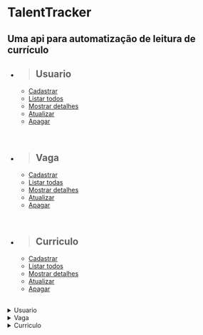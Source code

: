 # TalentTracker

## Uma api para automatização de leitura de currículo

- > <h2>Usuario</h2>
  - [Cadastrar](#cadastrar-um-usuario)
  - [Listar todos](#listar-todos-usuarios)
  - [Mostrar detalhes](#mostrar-detalhes-de-um-usuario)
  - [Atualizar](#atualização-usuario)
  - [Apagar](#apagar-usuario)

<br/>

- > <h2>Vaga</h2>
  - [Cadastrar](#cadastrar-uma-vaga)
  - [Listar todas](#listar-todas-vagas)
  - [Mostrar detalhes](#mostrar-detalhes-de-uma-vaga)
  - [Atualizar](#atualização-vaga)
  - [Apagar](#apagar-vaga)

<br/>

- > <h2>Curriculo</h2>
  - [Cadastrar](#cadastrar-um-curriculo)
  - [Listar todos](#listar-todos-curriculos)
  - [Mostrar detalhes](#mostrar-detalhes-de-um-curriculo)
  - [Atualizar](#atualização-curriculo)
  - [Apagar](#apagar-curriculo)

<br/>

<details>
<summary>Usuario</summary>

<br>

<details>
<summary> <b style="color:green">POST</b> /api/talentTracker/usuario</summary>

<br/>

# Cadastrar um usuario

<br/>

### Requisição:

```json
{
    "nome": "Luiza Sachi",
    "email": "luiza@gmail.com",
    "senha": "Ol@mundo123",
    "nivelPermissao": "administrador",
    "ativo": true,
    "data_criacao": "08/04/2023 - 09:04:35",
    "data_atualizacao": ;
}
```

<br/>

### Responses:

`status code: 200`

#### Body: <b>Application/json</b>

```json
{
  "id": 1,
  "nome": "Luiza Sachi",
  "email": "luiza@gmail.com",
  "senha": "Ol@mundo123",
  "nivelPermissao": "administrador",
  "ativo": true,
  "data_criacao": "08/04/2023 - 09:04:35",
  "data_atualizacao": ;
}
```

<br/>
<hr>

`status code: 400`

#### Body: <b>Application/json</b>

```json
{
  "retorno": "Mensagem de erro conforme regras de negócios"
}
```

<br/>
</details>

<details>
<summary> <b style="color:cyan">GET</b> /api/talentTracker/usuario</summary>

<br/>

# Listar todos usuarios

<br/>

### Responses:

`status code: 200`

#### Body: <b>Application/json</b>

```json
[
  {
    "id": 1,
    "nome": "Luiza Sachi",
    "email": "luiza@gmail.com",
    "senha": "Ol@mundo123",
    "nivelPermissao": "administrador",
    "ativo": true,
    "data_criacao": "02/03/2023 - 09:04:35",
    "data_atualizacao": ;
  },
  {
    "id": 2,
    "nome": "Nicolas Almeida",
    "email": "nicolas@gmail.com",
    "senha": "nialmeida*10",
    "nivelPermissao": "administrador",
    "ativo": true,
    "data_criacao": "10/04/2023 - 15:25:20",
    "data_atualizacao": ;
  }
]


```

<br/>
<hr>

`status code: 204`

#### Body: <b>Application/json</b>

```json
{
  "retorno": "Não há usuarios para retornar"
}
```

<br/>
<hr>

`status code: 400`

#### Body: <b>Application/json</b>

```json
{
  "retorno": "Mensagem de erro conforme regras de negócios"
}
```

</details>

<details>
<summary> <b style="color:cyan">GET</b> /api/talentTracker/usuario/{id}</summary>

# Mostrar detalhes de um usuario

<br/>

### Responses:

`status code: 200`

#### Body: <b>Application/json</b>

```json
{
  "id": 1,
  "nome": "Luiza Sachi",
  "email": "luiza@gmail.com",
  "senha": "Ol@mundo123",
  "nivelPermissao": "administrador",
  "ativo": true,
  "data_criacao": "02/03/2023 - 09:04:35",
  "data_atualizacao": ;
}
```

<br/>
<hr>

`status code: 204`

#### Body: <b>Application/json</b>

```json
{
  "retorno": "Usuario não cadastrado"
}
```

<br/>
<hr>

`status code: 400`


```json
{
  "retorno": "Mensagem de erro conforme regras de negócios"
}
```

</details>

<details>
<summary> <b style="color:orange">UPDATE</b> /api/talentTracker/usuario/{id}</summary>

<br/>

# Atualização usuario

### Requisição:


```json
{
  "id": 1,
  "nome": "Luiza Sachi",
  "email": "luiza.sachi@gmail.com",
  "senha": "Ol@mundo123",
  "nivelPermissao": "administrador",
  "ativo": true,
  "data_criacao": "02/03/2023 - 09:04:35",
  "data_atualizacao": "05/04/2023 - 14:45:10";
},
```
<br/>

<br/>

### Responses:

`status code: 200`

#### Tipo do body: <b>Application/json</b>

```json
{
  "id": 1,
  "nome": "Luiza Sachi",
  "email": "luiza.sachi@gmail.com",
  "senha": "Ol@mundo123",
  "nivelPermissao": "administrador",
  "ativo": true,
  "data_criacao": "02/03/2023 - 09:04:35",
  "data_atualizacao": "05/04/2023 - 14:45:10";
}
```
<br/>
<hr>

`status code: 400`

#### Body: <b>Application/json</b>


```json
{
  "retorno": "{Mensagem de erro...}"
}
```

</details>

<details>
<summary> <b style="color:red">DELETE</b> /api/talentTracker/usuario/{id}</summary>

<br/>

# Apagar usuario

<br/>

### Responses:

`status code: 200`

#### Body: <b>Application/json</b>

```json
{
  "retorno": "Usuario apagado com sucesso"
}
```

<br/>
<hr>

`status code: 400`

#### Body: <b>Application/json</b>

```json
{
  "retorno": "Mensagem de erro conforme regras de negócios"
}
```

</details>

<br/><br/>

# Tabela banco de dados

|      campo       |   tipo    | obrigatório | descrição                                                                                                  |
| :--------------: | :-------: | :---------: | ---------------------------------------------------------------------------------------------------------- |
|        id        |    int    |     sim     | Id da conta com auto-incremento                                                                            |
|       nome       | varchar() |     sim     | Nome do usuario                                                                                            |
|      email       | varchar() |     sim     | Email do usuario                                                                                           |
|      senha       |  varchar  |     sim     | Senha do usuario. Senha deve conter de 8 a 15 caracteres, no min. 1 letra maiuscula e 1 caractere especial |
|  nivelPermissao  | varchar() |     sim     | Nivel de permissão para utilizar a plataforma                                                              |
|      ativo       |  boolean  |     sim     | Flag para informar se o usuario esta ativo na plataforma                                                   |
|   data_criacao   |   Date    |     sim     | Data da criação do usuario                                                                                 |
| data_atualizacao |   Date    |     nao     | Data da atualização do usuario                                                                             |

</details>

<details>
<summary>Vaga</summary>

<br>

<details>
<summary> <b style="color:green">POST</b> /api/talentTracker/vaga</summary>

<br/>

# Cadastrar uma vaga

<br/>

### Requisição:

```json
{
  "nome": "Desenvolvedor Java",
  "cargo": "Analista Pleno",
  "descricao": "Conhecimentos Sólidos em Java e microserviços",
  "habilidades": [
    {
      "id": 1,
      "habilidade": "Java",
      "descricao": "Saber programar em Java"
    }
    {
      "id":2,
      "habilidade": "ActiveMQ",
      "descricao": "Saber manipular objetos com mensageria"
    }
  ],
  "salario": 8000.00,
  "data_abertura": "08/04/2023 - 13:00:00",
  "data_encerramento": "08/07/2023 - 17:00:00",
  "usuario": [
    {
      "id": 1,
      "nome": "Luiza Sachi",
      "email": "luiza@gmail.com",
      "senha": "Ol@mundo123",
      "nivelPermissao": "administrador",
      "ativo": true,
      "data_criacao": "02/03/2023 - 09:04:35",
      "data_atualizacao": ;
    }
  ],
}
```

<br/>

### Responses:

`status code: 200`

#### Body: <b>Application/json</b>

```json
{
  "nome": "Desenvolvedor Java",
  "cargo": "Analista Pleno",
  "descricao": "Conhecimentos Sólidos em Java e microserviços",
  "habilidades": [
    {
      "id": 1,
      "habilidade": "Java",
      "descricao": "Saber programar em Java"
    }
    {
      "id":2,
      "habilidade": "ActiveMQ"
      "descricao": "Saber manipular objetos com mensageria"
    }
  ],
  "salario": 8000.00,
  "data_abertura": "08/04/2023 - 13:00:00",
  "data_encerramento": "08/07/2023 - 17:00:00",
  "usuario": [
    {
      "id": 1,
      "nome": "Luiza Sachi",
      "email": "luiza@gmail.com",
      "senha": "Ol@mundo123",
      "nivelPermissao": "administrador",
      "ativo": true,
      "data_criacao": "02/03/2023 - 09:04:35",
      "data_atualizacao": ;
    }
  ],
}
```

<br/>
<hr>

`status code: 400`

#### Body: <b>Application/json</b>

```json
{
  "retorno": "Mensagem de erro conforme regras de negócio"
}
```

<br/>
</details>

<details>
<summary> <b style="color:cyan">GET</b> /api/talentTracker/vaga</summary>

<br/>

# Listar todas as vagas

<br/>

### Responses:

`status code: 200`

#### Body: <b>Application/json</b>

```json
[
  {
    "id:": 1,
    "nome": "Desenvolvedor Java",
    "cargo": "Analista Pleno",
    "descricao": "Conhecimentos Sólidos em Java e microserviços",
    "habilidades": [
      {
        "id": 1,
        "habilidade": "Java",
        "descricao": "Saber programar em Java"
      }
      {
        "id":2,
        "habilidade": "ActiveMQ"
        "descricao": "Saber manipular objetos com mensageria"
      }
    ],
    "salario": 8000.00,
    "data_abertura": "08/04/2023 - 13:00:00",
    "data_encerramento": "08/07/2023 - 17:00:00",
    "usuario": [
      {
        "id": 1,
        "nome": "Luiza Sachi",
        "email": "luiza@gmail.com",
        "senha": "Ol@mundo123",
        "nivelPermissao": "administrador",
        "ativo": true,
        "data_criacao": "02/03/2023 - 09:04:35",
        "data_atualizacao": ;
      }
    ],
  }
  {
    "id": 2,
    "nome": "Analista de Dados",
    "cargo": "Analista de Dados Junior",
    "descricao": "Tomada de ações mais rápida e eficaz com serviços personalizados em analytics",
    "habilidades": [
      {
        "id": 1,
        "habilidade": "Python",
        "descricao": "Saber programar em Python"
      }
      {
        "id":2,
        "habilidade": "SQL"
        "descricao": "Saber manipular objetos com SQL"
      }
    ],
    "salario": 4000.00,
    "data_abertura": "15/04/2023 - 11:00:00",
    "data_encerramento": "15/07/2023 - 17:00:00";
    {
      "id": 2,
      "nome": "Nicolas Almeida",
      "email": "nicolas@gmail.com",
      "senha": "nialmeida*10",
      "nivelPermissao": "administrador",
      "ativo": true,
      "data_criacao": "10/04/2023 - 15:25:20",
      "data_atualizacao": ;
    }
  }
]

```

<br/>
<hr>

`status code: 204`

#### Body: <b>Application/json</b>

```json
{
  "retorno": "Não há vagas para retornar"
}
```

<br/>
<hr>

`status code: 400`

#### Body: <b>Application/json</b>

```json
{
  "retorno": "Mensagem de erro conforme regras de negócios"
}
```

</details>

<details>
<summary> <b style="color:cyan">GET</b> /api/talentTracker/usuario/{id}</summary>
<br/>

# mostrar detalhes de uma vaga

<br/>

### Responses:

`status code: 200`

#### Tipo do body: <b>Application/json</b>

```json
{
    "id:": 1,
    "nome": "Desenvolvedor Java",
    "cargo": "Analista Pleno",
    "descricao": "Conhecimentos Sólidos em Java e microserviços",
    "habilidades": [
      {
        "id": 1,
        "habilidade": "Java",
        "descricao": "Saber programar em Java"
      }
      {
        "id":2,
        "habilidade": "ActiveMQ"
        "descricao": "Saber manipular objetos com mensageria"
      }
    ],
    "salario": 8000.00,
    "data_abertura": "08/04/2023 - 13:00:00",
    "data_encerramento": "08/07/2023 - 17:00:00",
    "usuario": [
      {
        "id": 1,
        "nome": "Luiza Sachi",
        "email": "luiza@gmail.com",
        "senha": "Ol@mundo123",
        "nivelPermissao": "administrador",
        "ativo": true,
        "data_criacao": "02/03/2023 - 09:04:35",
        "data_atualizacao": ;
      }
    ],
  }
```

<br/>
<hr>

`status code: 204`

#### Body: <b>Application/json</b>

```json
{
  "retorno": "Vaga não cadastrada"
}
```

<br/>
<hr>

`status code: 400`


```json
{
  "retorno": "Mensagem de erro conforme regras de negócios"
}
```

</details>

<details>
<summary> <b style="color:orange">UPDATE</b> /api/talentTracker/vaga/{id}</summary>

<br/>

# Atualização vaga

### Requisição:


```json
{
    "id:": 1,
    "nome": "Desenvolvedor Java",
    "cargo": "Analista Pleno",
    "descricao": "Conhecimentos Sólidos em Java e microserviços",
    "habilidades": [
      {
        "id": 1,
        "habilidade": "Java",
        "descricao": "Saber programar em Java"
      }
      {
        "id": 2,
        "habilidade": "ActiveMQ"
        "descricao": "Saber manipular objetos com mensageria"
      }
      {
        "id": 3,
        "habilidade": "SQL"
        "descricao": "Saber manipular objetos com SQL"
      }
    ],
    "salario": 8000.00,
    "data_abertura": "08/04/2023 - 13:00:00",
    "data_encerramento": "08/07/2023 - 17:00:00",
    "usuario": [
      {
        "id": 1,
        "nome": "Luiza Sachi",
        "email": "luiza@gmail.com",
        "senha": "Ol@mundo123",
        "nivelPermissao": "administrador",
        "ativo": true,
        "data_criacao": "02/03/2023 - 09:04:35",
        "data_atualizacao": ;
      }
    ],
  }
```
<br/>

<br/>

### Responses:

`status code: 200`

#### Body: <b>Application/json</b>

```json
{
    "id:": 1,
    "nome": "Desenvolvedor Java",
    "cargo": "Analista Pleno",
    "descricao": "Conhecimentos Sólidos em Java e microserviços",
    "habilidades": [
      {
        "id": 1,
        "habilidade": "Java",
        "descricao": "Saber programar em Java"
      }
      {
        "id": 2,
        "habilidade": "ActiveMQ"
        "descricao": "Saber manipular objetos com mensageria"
      }
      {
        "id": 3,
        "habilidade": "SQL"
        "descricao": "Saber manipular objetos com SQL"
      }
    ],
    "salario": 8000.00,
    "data_abertura": "08/04/2023 - 13:00:00",
    "data_encerramento": "08/07/2023 - 17:00:00",
    "usuario": [
      {
        "id": 1,
        "nome": "Luiza Sachi",
        "email": "luiza@gmail.com",
        "senha": "Ol@mundo123",
        "nivelPermissao": "administrador",
        "ativo": true,
        "data_criacao": "02/03/2023 - 09:04:35",
        "data_atualizacao": ;
      }
    ],
  }
```
<br/>
<hr>

`status code: 400`

#### Body: <b>Application/json</b>


```json
{
  "retorno": "Vaga não cadastrada"
}
```

</details>

<details>
<summary> <b style="color:red">DELETE</b> /api/talentTracker/vaga/{id}</summary>

<br/>

# Apagar vaga

<br/>

### Responses:

`status code: 200`

#### Body: <b>Application/json</b>

```json
{
  "retorno": "Vaga apagada com sucesso"
}
```

<br/>
<hr>

`status code: 400`

#### Body: <b>Application/json</b>

```json
{
  "retorno": "Mensagem de erro conforme regras de negócios"
}
```

</details>

<br/><br/>

# Tabela banco de dados

|      campo       |   tipo    | obrigatório | descrição |
| :--------------: | :-------: | :---------: | ----------- |
|        id        |    int    |     sim     | Id da vaga com auto-incremento |
|       nome       | varchar() |     sim     | Nome da vaga |
|      cargo       | varchar() |     sim     | Nomde do cargo |
|      descricao       |  varchar  |     sim     | descrição do cargo |
|  requisitos  | varchar() |     sim     | Lista de requisitos obrigatórios para a vaga |
|      salario       |  double  |     sim     | Valor do salário |
|   data_abertura   |   Date    |     sim     | Data da abertura da vaga |
| data_encerramento |   Date    |     sim     | Data do encerramento da vaga |

</details>

<details>
<summary>Curriculo</summary>

<br>

<details>
<summary> <b style="color:green">POST</b> /api/talentTracker/curriculo</summary>

<br/>

# Cadastrar um curriculo

<br/>

### Requisição:

```json
{
  "arquivo": "Igor.pdf",
  "data_envio": "08/04/2023 - 09:04:35",
  "nome_candidato": "Igor Oliveira",
  "email_candidato": "igor@gmail.com",
  "vaga":
    {
      "nome": "Desenvolvedor Java"
    }
  "feedback":
    {
      "id": 1,
      "descricao": "Parabéns! Você foi aprovado",
      "resultado": true,
      "data_analise": "08/04/2023 - 09:10:35",
      "envio": false,
      "data_programada": "15/04/2023 - 18:00:00",
      "data_envio_feedback": ""
    }
}
```

<br/>

### Responses:

`status code: 200`

#### Body: <b>Application/json</b>
```json
{
  "id": 1,
  "arquivo": "Igor.pdf",
  "data_envio": "08/04/2023 - 09:04:35",
  "nome_candidato": "Igor Oliveira",
  "email_candidato": "igor@gmail.com",
  "vaga":
    {
      "nome": "Desenvolvedor Java"
    }
  "feedback":
    {
      "id": 1,
      "descricao": "Parabéns! Você foi aprovado",
      "resultado": true,
      "data_analise": "08/04/2023 - 09:10:35",
      "envio": false,
      "data_programada": "15/04/2023 - 18:00:00",
      "data_envio_feedback": ""
    }
}
```

<br/>
<hr>

`status code: 400`

#### Body: <b>Application/json</b>

```json
{
  "retorno": "Mensagem de erro conforme regras de negócios"
}
```

<br/>
</details>

<details>
<summary> <b style="color:cyan">GET</b> /api/talentTracker/usuario</summary>

<br/>

# Listar todos os curriculos

<br/>

### Responses:

`status code: 200`

#### Body: <b>Application/json</b>

```json
[
  {
    "id": 1,
    "arquivo": "Igor.pdf",
    "data_envio": "08/04/2023 - 09:04:35",
    "nome_candidato": "Igor Oliveira",
    "email_candidato": "igor@gmail.com",
    "vaga":
      {
        "nome": "Desenvolvedor Java"
      }
    "feedback":
      {
        "id": 1,
        "descricao": "Parabéns! Você foi aprovado",
        "resultado": true,
        "data_analise": "08/04/2023 - 09:10:35",
        "envio": false,
        "data_programada": "15/04/2023 - 18:00:00",
        "data_envio_feedback": ""
      }
  },
  {
    "id": 2,
    "arquivo": "noah.pdf",
    "data_envio": "20/05/2023 - 14:00:45",
    "nome_candidato": "Noah Abreu",
    "email_candidato": "noah@gmail.com",
    "vaga":
      {
        "nome": "Analista de Dados"
      }
    "feedback":
      {
        "id": 2,
        "descricao": "Sinto muito! Infelizmente você não foi aprovado.",
        "resultado": false,
        "data_analise": "08/04/2023 - 09:10:35",
        "envio": true,
        "data_programada": "15/04/2023 - 18:00:00",
        "data_envio_feedback": "15/04/2023 - 18:00:00"
      }
    }
]


```

<br/>
<hr>

`status code: 204`

#### Body: <b>Application/json</b>

```json
{
  "retorno": "Não há curriculos para retornar"
}
```

<br/>
<hr>

`status code: 400`

#### Body: <b>Application/json</b>

```json
{
  "retorno": "Mensagem de erro conforme regras de negócios"
}
```

</details>

<details>
<summary> <b style="color:cyan">GET</b> /api/talentTracker/curriculo/{id}</summary>

# Mostrar detalhes de um curriculo

<br/>

### Responses:

`status code: 200`

#### Body: <b>Application/json</b>

```json
{
    "id": 1,
    "arquivo": "Igor.pdf",
    "data_envio": "08/04/2023 - 09:04:35",
    "nome_candidato": "Igor Oliveira",
    "email_candidato": "igor@gmail.com",
    "vaga":
      {
        "nome": "Desenvolvedor Java"
      }
    "feedback":
      {
        "id": 1,
        "descricao": "Parabéns! Você foi aprovado",
        "resultado": true,
        "data_analise": "08/04/2023 - 09:10:35",
        "envio": false,
        "data_programada": "15/04/2023 - 18:00:00",
        "data_envio_feedback": ""
      }
  },
```

<br/>
<hr>

`status code: 204`

#### Body: <b>Application/json</b>

```json
{
  "retorno": "Curriculo não cadastrado"
}
```

<br/>
<hr>

`status code: 400`


```json
{
  "retorno": "Mensagem de erro conforme regras de negócios"
}
```

</details>

<details>
<summary> <b style="color:orange">UPDATE</b> /api/talentTracker/curriculo/{id}</summary>

<br/>

# Atualização curriculo

### Requisição:


```json
{
    "id": 1,
    "arquivo": "Igor.pdf",
    "data_envio": "08/04/2023 - 09:04:35",
    "nome_candidato": "Igor Oliveira",
    "email_candidato": "igor@gmail.com",
    "vaga":
      {
        "nome": "Desenvolvedor Java"
      }
    "feedback":
      {
        "id": 1,
        "descricao": "Parabéns! Você foi aprovado",
        "resultado": true,
        "data_analise": "08/04/2023 - 09:10:35",
        "envio": true,
        "data_programada": "15/04/2023 - 18:00:00",
        "data_envio_feedback": "15/04/2023 - 18:00:00"
      }
  },
```
<br/>

<br/>

### Responses:

`status code: 200`

#### Tipo do body: <b>Application/json</b>

```json
{
    "id": 1,
    "arquivo": "Igor.pdf",
    "data_envio": "08/04/2023 - 09:04:35",
    "nome_candidato": "Igor Oliveira",
    "email_candidato": "igor@gmail.com",
    "vaga":
      {
        "nome": "Desenvolvedor Java"
      }
    "feedback":
      {
        "id": 1,
        "descricao": "Parabéns! Você foi aprovado",
        "resultado": true,
        "data_analise": "08/04/2023 - 09:10:35",
        "envio": true,
        "data_programada": "15/04/2023 - 18:00:00",
        "data_envio_feedback": "15/04/2023 - 18:00:00"
      }
  },
```
<br/>
<hr>

`status code: 400`

#### Body: <b>Application/json</b>


```json
{
  "retorno": "{Mensagem de erro...}"
}
```

</details>

<details>
<summary> <b style="color:red">DELETE</b> /api/talentTracker/curriculo/{id}</summary>

<br/>

# Apagar curriculo

<br/>

### Responses:

`status code: 200`

#### Body: <b>Application/json</b>

```json
{
  "retorno": "Curriculo apagado com sucesso"
}
```

<br/>
<hr>

`status code: 400`

#### Body: <b>Application/json</b>

```json
{
  "retorno": "Mensagem de erro conforme regras de negócios"
}
```

</details>

<br/><br/>

# Tabela banco de dados

|      campo       |   tipo    | obrigatório | descrição |
| :--------------: | :-------: | :---------: | ----------|
|        id        |    int    |     sim     | Id do curriculo auto-incremento |
| arquivo | blob |     sim     | Curriculo anexado |
| data_envio | Date |     sim     | Data do envio do currículo |
|      nome_candidato       |  varchar  |     sim     | Nome do candidato |
|  email_candidato  | varchar() |     sim     | Email do candidato |
|      envio_feedback       |  boolean  |     sim     | Verifica se o feedback foi enviado ou não |
|   dt_envio   |   Date    |     sim     | Data da criação do usuario  |

</details>